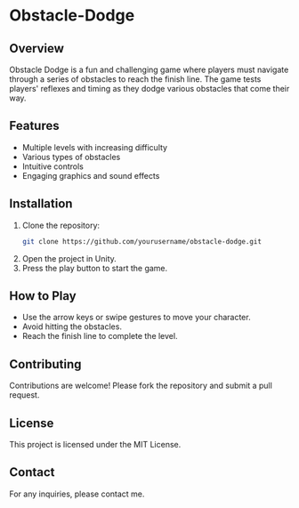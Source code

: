 # Obstacle-Dodge
## Overview
Obstacle Dodge is a fun and challenging game where players must navigate through a series of obstacles to reach the finish line. The game tests players' reflexes and timing as they dodge various obstacles that come their way.

## Features
- Multiple levels with increasing difficulty
- Various types of obstacles
- Intuitive controls
- Engaging graphics and sound effects

## Installation
1. Clone the repository:
    ```sh
    git clone https://github.com/yourusername/obstacle-dodge.git
    ```
2. Open the project in Unity.
3. Press the play button to start the game.

## How to Play
- Use the arrow keys or swipe gestures to move your character.
- Avoid hitting the obstacles.
- Reach the finish line to complete the level.

## Contributing
Contributions are welcome! Please fork the repository and submit a pull request.

## License
This project is licensed under the MIT License.

## Contact
For any inquiries, please contact me.
